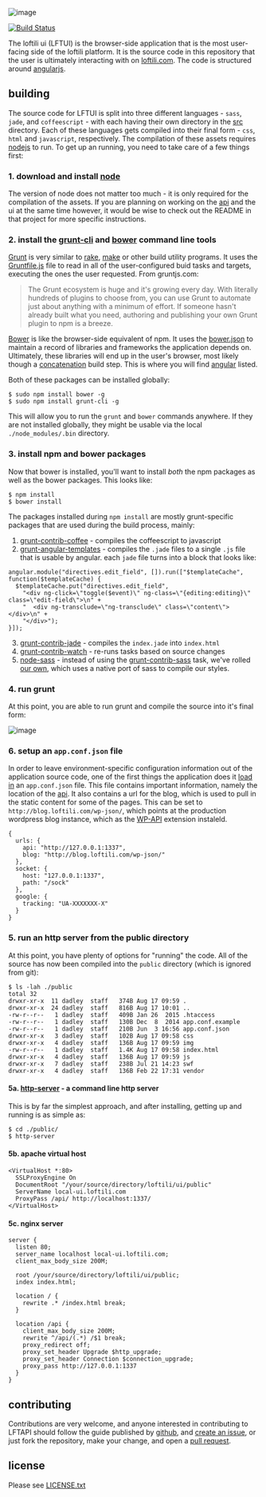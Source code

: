 ![image](https://cloud.githubusercontent.com/assets/1545348/9282296/5d1ad892-4299-11e5-9379-5b593bc8c3bf.png)

[![Build Status](https://travis-ci.org/loftili/ui.svg?branch=master)](https://travis-ci.org/loftili/ui)

The loftili ui (LFTUI) is the browser-side application that is the most user-facing side of the loftili platform. It is the source code in this repository that the user is ultimately interacting with on [loftili.com](https://loftili.com). The code is structured around [angularjs](https://angularjs.org).

## building

The source code for LFTUI is split into three different languages - `sass`, `jade`, and `coffeescript` - with each having their own directory in the [src](https://github.com/loftili/ui/tree/master/src) directory. Each of these languages gets compiled into their final form - `css`, `html` and `javascript`, respectively. The compilation of these assets requires [nodejs](http://nodejs.org) to run. To get up an running, you need to take care of a few things first:


### 1. download and install [node](https://nodejs.org/download/)

The version of node does not matter too much - it is only required for the compilation of the assets. If you are planning on working on the [api](https://github.com/loftili/api) and the ui at the same time however, it would be wise to check out the README in that project for more specific instructions.


### 2. install the [grunt-cli](https://github.com/gruntjs/grunt-cli) and [bower](https://github.com/bower/bower) command line tools

[Grunt](http://gruntjs.com) is very similar to [rake](https://github.com/ruby/rake), [make](https://www.gnu.org/software/make/) or other build utility programs. It uses the [Gruntfile.js](https://github.com/loftili/ui/blob/master/Gruntfile.js) file to read in all of the user-configured buid tasks and targets, executing the ones the user requested. From gruntjs.com:

> The Grunt ecosystem is huge and it's growing every day. With literally hundreds of plugins to choose from, you can use Grunt to automate just about anything with a minimum of effort. If someone hasn't already built what you need, authoring and publishing your own Grunt plugin to npm is a breeze. 

[Bower](http://bower.io/) is like the browser-side equivalent of npm. It uses the [bower.json](https://github.com/loftili/ui/blob/master/bower.json) to maintain a record of libraries and frameworks the application depends on. Ultimately, these libraries will end up in the user's browser, most likely though a [concatenation](https://github.com/loftili/ui/blob/master/Gruntfile.js#L167-L178) build step. This is where you will find [angular](https://github.com/loftili/ui/blob/master/bower.json#L18-L20) listed.

Both of these packages can be installed globally:

```
$ sudo npm install bower -g
$ sudo npm install grunt-cli -g
```
This will allow you to run the `grunt` and `bower` commands anywhere. If they are not installed globally, they might be usable via the local `./node_modules/.bin` directory.

### 3. install npm and bower packages

Now that bower is installed, you'll want to install *both* the npm packages as well as the bower packages. This looks like:

```
$ npm install
$ bower install
```

The packages installed during `npm install` are mostly grunt-specific packages that are used during the build process, mainly:

1. [grunt-contrib-coffee](https://github.com/gruntjs/grunt-contrib-coffee) - compiles the coffeescript to javascript
2. [grunt-angular-templates](https://github.com/ericclemmons/grunt-angular-templates) - compiles the `.jade` files to a single `.js` file that is usable by angular. each `jade` file turns into a block that looks like:
  ```
  angular.module("directives.edit_field", []).run(["$templateCache", function($templateCache) {
    $templateCache.put("directives.edit_field",
      "<div ng-click=\"toggle($event)\" ng-class=\"{editing:editing}\" class=\"edit-field\">\n" +
      "  <div ng-transclude=\"ng-transclude\" class=\"content\"></div>\n" +
      "</div>");
  }]);
  ```
3. [grunt-contrib-jade](https://github.com/gruntjs/grunt-contrib-jade) - compiles the `index.jade` into `index.html`
4. [grunt-contrib-watch](https://github.com/gruntjs/grunt-contrib-watch) - re-runs tasks based on source changes
5. [node-sass](https://github.com/sass/node-sass) - instead of using the [grunt-contrib-sass](https://github.com/gruntjs/grunt-contrib-sass) task, we've rolled [our own](https://github.com/loftili/ui/blob/master/Gruntfile.js#L271-L325), which uses a native port of sass to compile our styles.

### 4. run grunt

At this point, you are able to run grunt and compile the source into it's final form:

![image](https://cloud.githubusercontent.com/assets/1545348/9306518/d80de84e-44c6-11e5-902d-048afd31061f.gif)

### 6. setup an `app.conf.json` file

In order to leave environment-specific configuration information out of the application source code, one of the first things the application does it [load in](https://github.com/loftili/ui/blob/master/src/coffee/app.coffee#L5-L17) an `app.conf.json` file. This file contains important information, namely the location of the [api](https://github.com/loftili/api). It also contains a url for the blog, which is used to pull in the static content for some of the pages. This can be set to `http://blog.loftili.com/wp-json/`, which points at the production wordpress blog instance, which as the [WP-API](https://github.com/WP-API/WP-API) extension instaleld.

```
{
  urls: {
    api: "http://127.0.0.1:1337",
    blog: "http://blog.loftili.com/wp-json/"
  },
  socket: {
    host: "127.0.0.1:1337",
    path: "/sock"
  },
  google: {
    tracking: "UA-XXXXXXX-X"
  }
}
```

### 5. run an http server from the public directory

At this point, you have plenty of options for "running" the code. All of the source has now been compiled into the `public` directory (which is ignored from git):

```
$ ls -lah ./public
total 32
drwxr-xr-x  11 dadley  staff   374B Aug 17 09:59 .
drwxr-xr-x  24 dadley  staff   816B Aug 17 10:01 ..
-rw-r--r--   1 dadley  staff   409B Jan 26  2015 .htaccess
-rw-r--r--   1 dadley  staff   130B Dec  8  2014 app.conf.example
-rw-r--r--   1 dadley  staff   210B Jun  3 16:56 app.conf.json
drwxr-xr-x   3 dadley  staff   102B Aug 17 09:58 css
drwxr-xr-x   4 dadley  staff   136B Aug 17 09:59 img
-rw-r--r--   1 dadley  staff   1.4K Aug 17 09:58 index.html
drwxr-xr-x   4 dadley  staff   136B Aug 17 09:59 js
drwxr-xr-x   7 dadley  staff   238B Jul 21 14:23 swf
drwxr-xr-x   4 dadley  staff   136B Feb 22 17:31 vendor
```

#### 5a. [http-server](https://github.com/indexzero/http-server) - a command line http server

This is by far the simplest approach, and after installing, getting up and running is as simple as:

```
$ cd ./public/
$ http-server
```

#### 5b. apache virtual host

```
<VirtualHost *:80>
  SSLProxyEngine On
  DocumentRoot "/your/source/directory/loftili/ui/public"
  ServerName local-ui.loftili.com
  ProxyPass /api/ http://localhost:1337/
</VirtualHost>
```


#### 5c. nginx server


```
server {
  listen 80;
  server_name localhost local-ui.loftili.com;
  client_max_body_size 200M;

  root /your/source/directory/loftili/ui/public;
  index index.html;

  location / {
    rewrite .* /index.html break;
  }

  location /api {
    client_max_body_size 200M;
    rewrite ^/api/(.*) /$1 break;
    proxy_redirect off;
    proxy_set_header Upgrade $http_upgrade;
    proxy_set_header Connection $connection_upgrade;
    proxy_pass http://127.0.0.1:1337
  }
}
```

## contributing

Contributions are very welcome, and anyone interested in contributing to LFTAPI should follow the guide published by [github](https://guides.github.com/activities/contributing-to-open-source/), and [create an issue](https://github.com/loftili/api/issues), or just fork the repository, make your change, and open a [pull request](https://github.com/loftili/api/pulls).

## license 

Please see [LICENSE.txt](https://github.com/loftili/api/blob/master/LICENSE.txt)

